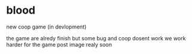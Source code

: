 # blood
new coop game (in devlopment)

the game are alredy finish but some bug and coop dosent work 
we work harder for the game post image realy soon
